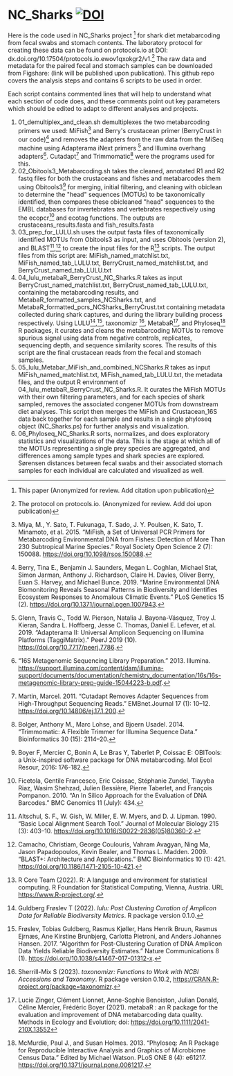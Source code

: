 # NC_Sharks [![DOI](https://zenodo.org/badge/DOI/10.5281/zenodo.10397880.svg)](https://doi.org/10.5281/zenodo.10397880)
Here is the code used in NC_Sharks project [^1] for shark diet metabarcoding from fecal swabs and stomach contents. The laboratory protocol for creating these data can be found on protocols.io at DOI: dx.doi.org/10.17504/protocols.io.ewov1qxokgr2/v1.[^2] The raw data and metadata for the paired fecal and stomach samples can be downloaded from Figshare: (link will be published upon publication).  This github repo covers the analysis steps and contains 6 scripts to be used in order.

Each script contains commented lines that will help to understand what each section of code does, and these comments point out key parameters which should be edited to adapt to different analyses and projects.

1) 01_demultiplex_and_clean.sh demultiplexes the two metabarcoding primers we used: MiFish[^3] and Berry's crustacean primer (BerryCrust in our code)[^4] and removes the adapters from the raw data from the MiSeq machine using Adapterama iNext primers [^5] and Illumina overhang adapters[^6]. Cutadapt[^7] and Trimmomatic[^8] were the programs used for this.
2) 02_Obitools3_Metabarcoding.sh takes the cleaned, annotated R1 and R2 fastq files for both the crustaceans and fishes and metabarcodes them using Obitools3[^9] for merging, initial filtering, and cleaning with obiclean to determine the "head" sequences (MOTUs) to be taxonomically identified, then compares these obicleaned "head" sequences to the EMBL databases for invertebrates and vertebrates respectively using the ecopcr[^10] and ecotag functions.  The outputs are crustaceans_results.fasta and fish_results.fasta
3) 03_prep_for_LULU.sh uses the output fasta files of taxonomically identified MOTUs from Obitools3 as input, and uses Obitools (version 2), and BLAST[^11],[^12] to create the input files for the R[^13] scripts.  The output files from this script are: MiFish_named_matchlist.txt, MiFish_named_tab_LULU.txt, BerryCrust_named_matchlist.txt, and BerryCrust_named_tab_LULU.txt
4) 04_lulu_metabaR_BerryCrust_NC_Sharks.R takes as input BerryCrust_named_matchlist.txt, BerryCrust_named_tab_LULU.txt, containing the metabarcoding results, and MetabaR_formatted_samples_NCSharks.txt, and MetabaR_formatted_pcrs_NCSharks_BerryCrust.txt containing metadata collected during shark captures, and during the library building process respectively.  Using LULU[^14],[^15], taxonomizr [^16], MetabaR[^17],  and Phyloseq[^18] R packages, it curates and cleans the metabarcoding MOTUs to remove spurious signal using data from negative controls, replicates, sequencing depth, and sequence similarity scores.  The results of this script are the final crustacean reads from the fecal and stomach samples.
5) 05_lulu_Metabar_MiFish_and_combined_NCSharks.R takes as input MiFish_named_matchlist.txt, MiFish_named_tab_LULU.txt, the metadata files, and the output R environment of 04_lulu_metabaR_BerryCrust_NC_Sharks.R.  It curates the MiFish MOTUs with their own filtering parameters, and for each species of shark sampled, removes the associated congener MOTUs from downstream diet analyses.  This script then merges the MiFish and Crustacean_16S data back together for each sample and results in a single phyloseq object (NC_Sharks.ps) for further analysis and visualization.
6) 06_Phyloseq_NC_Sharks.R sorts, normalizes, and does exploratory statistics and visualizations of the data.  This is the stage at which all of the MOTUs representing a single prey species are aggregated, and differences among sample types and shark species are explored.  Sørensen distances between fecal swabs and their associated stomach samples for each individual are calculated and visualized as well.  




[^1]: This paper (Anonymized for review. Add citation upon publication)
[^2]: The protocol on protocols.io.  (Anonymized for review. Add doi upon publication)
[^3]: Miya, M., Y. Sato, T. Fukunaga, T. Sado, J. Y. Poulsen, K. Sato, T. Minamoto, et al. 2015. “MiFish, a Set of Universal PCR Primers for Metabarcoding Environmental DNA from Fishes: Detection of More Than 230 Subtropical Marine Species.” Royal Society Open Science 2 (7): 150088. https://doi.org/10.1098/rsos.150088.
[^4]: Berry, Tina E., Benjamin J. Saunders, Megan L. Coghlan, Michael Stat, Simon Jarman, Anthony J. Richardson, Claire H. Davies, Oliver Berry, Euan S. Harvey, and Michael Bunce. 2019. “Marine Environmental DNA Biomonitoring Reveals Seasonal Patterns in Biodiversity and Identifies Ecosystem Responses to Anomalous Climatic Events.” PLoS Genetics 15 (2). https://doi.org/10.1371/journal.pgen.1007943.
[^5]: Glenn, Travis C., Todd W. Pierson, Natalia J. Bayona-Vásquez, Troy J. Kieran, Sandra L. Hoffberg, Jesse C. Thomas, Daniel E. Lefever, et al. 2019. “Adapterama II: Universal Amplicon Sequencing on Illumina Platforms (TaggiMatrix).” PeerJ 2019 (10). https://doi.org/10.7717/peerj.7786.
[^6]:  “16S Metagenomic Sequencing Library Preparation.” 2013. Illumina. https://support.illumina.com/content/dam/illumina-support/documents/documentation/chemistry_documentation/16s/16s-metagenomic-library-prep-guide-15044223-b.pdf.
[^7]: Martin, Marcel. 2011. “Cutadapt Removes Adapter Sequences from High-Throughput Sequencing Reads.” EMBnet.Journal 17 (1): 10–12. https://doi.org/10.14806/ej.17.1.200.
[^8]: Bolger, Anthony M., Marc Lohse, and Bjoern Usadel. 2014. “Trimmomatic: A Flexible Trimmer for Illumina Sequence Data.” Bioinformatics 30 (15): 2114–20. 
[^9]:Boyer F, Mercier C, Bonin A, Le Bras Y, Taberlet P, Coissac E: OBITools: a Unix-inspired software package for DNA metabarcoding. Mol Ecol Resour, 2016: 176-182.
[^10]: Ficetola, Gentile Francesco, Eric Coissac, Stéphanie Zundel, Tiayyba Riaz, Wasim Shehzad, Julien Bessière, Pierre Taberlet, and François Pompanon. 2010. “An In Silico Approach for the Evaluation of DNA Barcodes.” BMC Genomics 11 (July): 434. 
[^11]: Altschul, S. F., W. Gish, W. Miller, E. W. Myers, and D. J. Lipman. 1990. “Basic Local Alignment Search Tool.” Journal of Molecular Biology 215 (3): 403–10. https://doi.org/10.1016/S0022-2836(05)80360-2.
[^12]: Camacho, Christiam, George Coulouris, Vahram Avagyan, Ning Ma, Jason Papadopoulos, Kevin Bealer, and Thomas L. Madden. 2009. “BLAST+: Architecture and Applications.” BMC Bioinformatics 10 (1): 421. https://doi.org/10.1186/1471-2105-10-421.
[^13]: R Core Team (2022). R: A language and environment for statistical computing. R
  Foundation for Statistical Computing, Vienna, Austria. URL
  https://www.R-project.org/.
[^14]: Guldberg Frøslev T (2022). _lulu: Post Clustering Curation of Amplicon Data for
  Reliable Biodiversity Metrics_. R package version 0.1.0.
[^15]: Frøslev, Tobias Guldberg, Rasmus Kjøller, Hans Henrik Bruun, Rasmus Ejrnæs, Ane Kirstine Brunbjerg, Carlotta Pietroni, and Anders Johannes Hansen. 2017. “Algorithm for Post-Clustering Curation of DNA Amplicon Data Yields Reliable Biodiversity Estimates.” Nature Communications 8 (1). https://doi.org/10.1038/s41467-017-01312-x.
[^16]: Sherrill-Mix S (2023). _taxonomizr: Functions to Work with NCBI Accessions and
  Taxonomy_. R package version 0.10.2,
  <https://CRAN.R-project.org/package=taxonomizr>.
[^17]: Lucie Zinger, Clément Lionnet, Anne-Sophie Benoiston, Julian Donald, Céline
  Mercier, Frédéric Boyer (2021). metabaR : an R package for the evaluation and
  improvement of DNA metabarcoding data quality. Methods in Ecology and Evolution;
  doi: https://doi.org/10.1111/2041-210X.13552
[^18]: McMurdie, Paul J., and Susan Holmes. 2013. “Phyloseq: An R Package for Reproducible Interactive Analysis and Graphics of Microbiome Census Data.” Edited by Michael Watson. PLoS ONE 8 (4): e61217. https://doi.org/10.1371/journal.pone.0061217.

  
